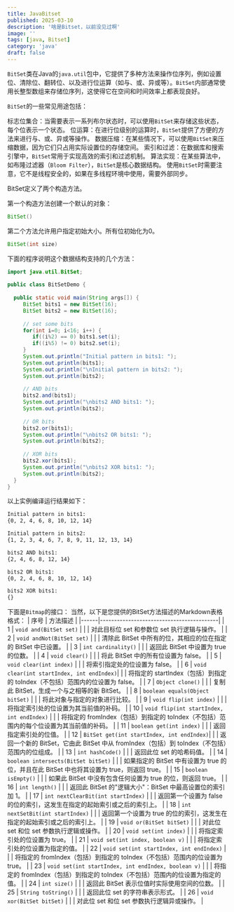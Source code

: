 ```yaml
---
title: JavaBitset
published: 2025-03-10
description: '啥是Bitset，以前没见过啊'
image: ''
tags: [java, Bitset]
category: 'java'
draft: false 
---
```

`BitSet`类在Java的`java.util`包中，它提供了多种方法来操作位序列，例如设置位、清除位、翻转位、以及进行位运算（如与、或、异或等）。`BitSet`内部通常使用长整型数组来存储位序列，这使得它在空间和时间效率上都表现良好。

`BitSet`的一些常见用途包括：

标志位集合：当需要表示一系列布尔状态时，可以使用`BitSet`来存储这些状态，每个位表示一个状态。
位运算：在进行位级别的运算时，`BitSet`提供了方便的方法来进行与、或、异或等操作。
数据压缩：在某些情况下，可以使用`BitSet`来压缩数据，因为它们只占用实际设置位的存储空间。
索引和过滤：在数据库和搜索引擎中，`BitSet`常用于实现高效的索引和过滤机制。
算法实现：在某些算法中，如布隆过滤器（`Bloom Filter`），`BitSet`是核心数据结构。
使用`BitSet`时需要注意，它不是线程安全的，如果在多线程环境中使用，需要外部同步。

BitSet定义了两个构造方法。

第一个构造方法创建一个默认的对象：
```java
BitSet()
```
第二个方法允许用户指定初始大小。所有位初始化为0。
```java
BitSet(int size)
```
下面的程序说明这个数据结构支持的几个方法：
```java
import java.util.BitSet;
 
public class BitSetDemo {
 
  public static void main(String args[]) {
     BitSet bits1 = new BitSet(16);
     BitSet bits2 = new BitSet(16);
      
     // set some bits
     for(int i=0; i<16; i++) {
        if((i%2) == 0) bits1.set(i);
        if((i%5) != 0) bits2.set(i);
     }
     System.out.println("Initial pattern in bits1: ");
     System.out.println(bits1);
     System.out.println("\nInitial pattern in bits2: ");
     System.out.println(bits2);
 
     // AND bits
     bits2.and(bits1);
     System.out.println("\nbits2 AND bits1: ");
     System.out.println(bits2);
 
     // OR bits
     bits2.or(bits1);
     System.out.println("\nbits2 OR bits1: ");
     System.out.println(bits2);
 
     // XOR bits
     bits2.xor(bits1);
     System.out.println("\nbits2 XOR bits1: ");
     System.out.println(bits2);
  }
}
```
以上实例编译运行结果如下：
```bash
Initial pattern in bits1:
{0, 2, 4, 6, 8, 10, 12, 14}

Initial pattern in bits2:
{1, 2, 3, 4, 6, 7, 8, 9, 11, 12, 13, 14}

bits2 AND bits1:
{2, 4, 6, 8, 12, 14}

bits2 OR bits1:
{0, 2, 4, 6, 8, 10, 12, 14}

bits2 XOR bits1:
{}
```
下面是`Bitmap`的接口：
当然，以下是您提供的BitSet方法描述的Markdown表格格式：
| 序号 | 方法描述                                 |
|------|------------------------------------------|
| 1    | `void and(BitSet set)`                   |
|      | 对此目标位 set 和参数位 set 执行逻辑与操作。     |
| 2    | `void andNot(BitSet set)`                |
|      | 清除此 BitSet 中所有的位，其相应的位在指定的 BitSet 中已设置。 |
| 3    | `int cardinality()`                      |
|      | 返回此 BitSet 中设置为 true 的位数。             |
| 4    | `void clear()`                           |
|      | 将此 BitSet 中的所有位设置为 false。             |
| 5    | `void clear(int index)`                  |
|      | 将索引指定处的位设置为 false。                   |
| 6    | `void clear(int startIndex, int endIndex)`|
|      | 将指定的 startIndex（包括）到指定的 toIndex（不包括）范围内的位设置为 false。 |
| 7    | `Object clone()`                         |
|      | 复制此 BitSet，生成一个与之相等的新 BitSet。       |
| 8    | `boolean equals(Object bitSet)`          |
|      | 将此对象与指定的对象进行比较。                   |
| 9    | `void flip(int index)`                   |
|      | 将指定索引处的位设置为其当前值的补码。             |
| 10   | `void flip(int startIndex, int endIndex)` |
|      | 将指定的 fromIndex（包括）到指定的 toIndex（不包括）范围内的每个位设置为其当前值的补码。 |
| 11   | `boolean get(int index)`                 |
|      | 返回指定索引处的位值。                           |
| 12   | `BitSet get(int startIndex, int endIndex)`|
|      | 返回一个新的 BitSet，它由此 BitSet 中从 fromIndex（包括）到 toIndex（不包括）范围内的位组成。 |
| 13   | `int hashCode()`                         |
|      | 返回此位 set 的哈希码值。                       |
| 14   | `boolean intersects(BitSet bitSet)`      |
|      | 如果指定的 BitSet 中有设置为 true 的位，并且在此 BitSet 中也将其设置为 true，则返回 true。 |
| 15   | `boolean isEmpty()`                      |
|      | 如果此 BitSet 中没有包含任何设置为 true 的位，则返回 true。 |
| 16   | `int length()`                           |
|      | 返回此 BitSet 的"逻辑大小"：BitSet 中最高设置位的索引加 1。 |
| 17   | `int nextClearBit(int startIndex)`       |
|      | 返回第一个设置为 false 的位的索引，这发生在指定的起始索引或之后的索引上。 |
| 18   | `int nextSetBit(int startIndex)`         |
|      | 返回第一个设置为 true 的位的索引，这发生在指定的起始索引或之后的索引上。 |
| 19   | `void or(BitSet bitSet)`                 |
|      | 对此位 set 和位 set 参数执行逻辑或操作。         |
| 20   | `void set(int index)`                    |
|      | 将指定索引处的位设置为 true。                     |
| 21   | `void set(int index, boolean v)`         |
|      | 将指定索引处的位设置为指定的值。                   |
| 22   | `void set(int startIndex, int endIndex)`  |
|      | 将指定的 fromIndex（包括）到指定的 toIndex（不包括）范围内的位设置为 true。 |
| 23   | `void set(int startIndex, int endIndex, boolean v)` |
|      | 将指定的 fromIndex（包括）到指定的 toIndex（不包括）范围内的位设置为指定的值。 |
| 24   | `int size()`                             |
|      | 返回此 BitSet 表示位值时实际使用空间的位数。       |
| 25   | `String toString()`                      |
|      | 返回此位 set 的字符串表示形式。                   |
| 26   | `void xor(BitSet bitSet)`                |
|      | 对此位 set 和位 set 参数执行逻辑异或操作。         |
